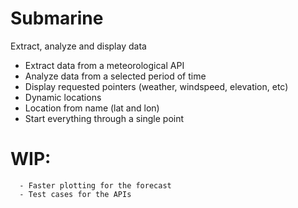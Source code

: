 # Submarine
Extract, analyze and display data


- Extract data from a meteorological API
- Analyze data from a selected period of time
- Display requested pointers (weather, windspeed, elevation, etc)
- Dynamic locations
- Location from name (lat and lon)
- Start everything through a single point

# WIP:
      - Faster plotting for the forecast
      - Test cases for the APIs
